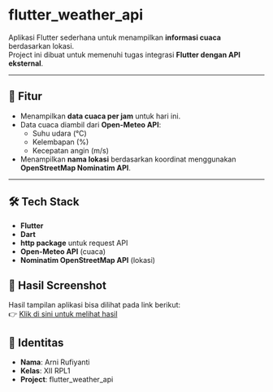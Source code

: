 # flutter_weather_api

Aplikasi Flutter sederhana untuk menampilkan **informasi cuaca** berdasarkan lokasi.  
Project ini dibuat untuk memenuhi tugas integrasi **Flutter dengan API eksternal**.

---

## 🚀 Fitur
- Menampilkan **data cuaca per jam** untuk hari ini.  
- Data cuaca diambil dari **Open-Meteo API**:  
  - Suhu udara (°C)  
  - Kelembapan (%)  
  - Kecepatan angin (m/s)  
- Menampilkan **nama lokasi** berdasarkan koordinat menggunakan **OpenStreetMap Nominatim API**.  

---

## 🛠️ Tech Stack
- **Flutter** 
- **Dart**  
- **http package** untuk request API  
- **Open-Meteo API** (cuaca)  
- **Nominatim OpenStreetMap API** (lokasi)

## 📸 Hasil Screenshot
Hasil tampilan aplikasi bisa dilihat pada link berikut:  
👉 [Klik di sini untuk melihat hasil](https://drive.google.com/drive/folders/1uvVyElIYMMEtJFilkVAFByHEO0zNN9E1?usp=sharing)

  ## 👤 Identitas
- **Nama**: Arni Rufiyanti  
- **Kelas**: XII RPL1
- **Project**: flutter_weather_api
